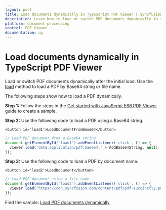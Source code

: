```yaml
---
layout: post
title: Load documents dynamically in TypeScript PDF Viewer | Syncfusion
description: Learn how to load or switch PDF documents dynamically in the Syncfusion TypeScript PDF Viewer using the load method.
platform: document-processing
control: PDF Viewer
documentation: ug
---
```


# Load documents dynamically in TypeScript PDF Viewer

Load or switch PDF documents dynamically after the initial load. Use the [load](https://ej2.syncfusion.com/documentation/api/pdfviewer/#load) method to load a PDF by Base64 string or file name.

The following steps show how to load a PDF dynamically.

**Step 1:** Follow the steps in the [Get started with JavaScript ES6 PDF Viewer](https://help.syncfusion.com/document-processing/pdf/pdf-viewer/javascript-es6/getting-started/) guide to create a sample.

**Step 2:** Use the following code to load a PDF using a Base64 string.

```
<button id='load1'>LoadDocumentFromBase64</button>
```

```ts
// Load PDF document from a Base64 string
document.getElementById('load1').addEventListener('click', () => {
  viewer.load('data:application/pdf;base64,' + AddBase64String, null);
});
```

**Step 3:** Use the following code to load a PDF by document name.

```
<button id='load2'>LoadDocument</button>
```

```ts
// Load PDF document using a file name
document.getElementById('load2').addEventListener('click', () => {
  viewer.load('https://cdn.syncfusion.com/content/pdf/pdf-succinctly.pdf', null);
});
```

Find the sample: [Load PDF documents dynamically](https://stackblitz.com/edit/1tkfra-a8yca8?devtoolsheight=33&file=index.ts)
